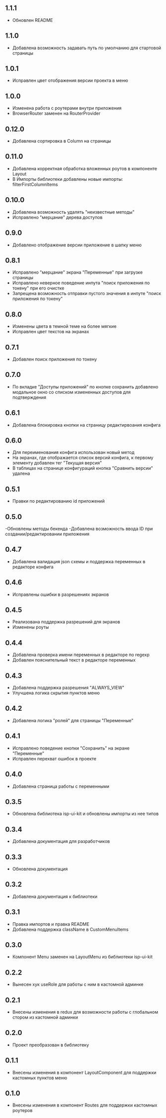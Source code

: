 ## 1.1.1
- Обновлен README
## 1.1.0
- Добавлена возможность задавать путь по умолчанию для стартовой страницы
## 1.0.1
- Исправлен цвет отображения версии проекта в меню
## 1.0.0
- Изменена работа с роутерами внутри приложения
- BrowserRouter заменен на RouterProvider
## 0.12.0
- Добавлена сортировка в Column на страницы
## 0.11.0
- Добавлена корректная обработка вложенных роутов в компоненте Layout
- В Импорты библиотеки добавлены новые импорты: filterFirstColumnItems
## 0.10.0
- Добавлена возможность удалять "неизвестные методы"
- Исправлено "мерцание" дерева доступов
## 0.9.0
- Добавлено отображение версии приложение в шапку меню
## 0.8.1
- Исправлено "мерцание" экрана "Переменные" при загрузке страницы
- Исправлено неверное поведение инпута "поиск приложения по токену" при его очистке
- Запрещена возможность отправки пустого значения в инпуте "поиск приложения по токену"
## 0.8.0
- Изменены цвета в темной теме на более мягкие
- Исправлен цвет текстов на экранах
## 0.7.1
- Добавлен поиск приложения по токену
## 0.7.0
- По вкладке "Доступы приложений" по кнопке сохранить добавлено модальное окно со списком измененных доступов для подтверждения
## 0.6.1
- Добавлена блокировка кнопки на страницу редактирвоания конфига
## 0.6.0
- Для переименования конфига использован новый метод
- На экранах, где отображается список версий конфига, к первому элементу добавлен тег "Текущая версия"
- В таблицах на странице конфигураций кнопка "Сравнить версии" удалена
## 0.5.1
- Правки по редактированию id приложений
## 0.5.0
-Обновлены методы бекенда
-Добавлена возможность ввода ID при создании/редактировании приложения
## 0.4.7
- Добавлена валидация json cхемы и поддержка переменных в редакторе конфига
## 0.4.6
- Исправлены ошибки в разрешениях экранов
## 0.4.5
- Реализована поддержка разрешений для экранов
- Изменены роуты
## 0.4.4
- Добавлена проверка имени переменных в редакторе по regexp
- Добавлен пояснительный текст в редакторе переменных
## 0.4.3
- Добавлена поддержка разрешения "ALWAYS_VIEW"
- Улучшена логика скрытия пунктов меню
## 0.4.2
- Добавлена логика "ролей" для страницы "Переменные"
## 0.4.1
- Исправлено поведение кнопки "Сохранить" на экране "Переменные"
- Исправлен перехват ошибок в проекте
## 0.4.0
- Добавлена страница работы с переменными
## 0.3.5
- Обновлена библиотека isp-ui-kit и обновлены импорты из нее типов
## 0.3.4
- Добавлена документация для разработчиков
## 0.3.3
- Обновлена документация
## 0.3.2
- Добавлена документация к библиотеки
## 0.3.1
- Правка импортов и правка README
- Добавлена поддержка className в CustomMenuItems
## 0.3.0
- Компонент Menu заменен на LayoutMenu из библиотеки isp-ui-kit 
## 0.2.2
- Вынесен хук useRole для работы с ним в кастомной админке
## 0.2.1
- Внесены изменения в redux для возможности работы с глобальном стором из кастомной админки
## 0.2.0
- Проект преобразован в библиотеку
## 0.1.1
- Внесены изменения в компонент LayoutComponent для поддержки кастомных пунктов меню
## 0.1.0
- Внесены изменения в компонент Routes для поддержки кастомных роутеров
